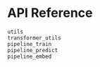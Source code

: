 # API Reference


```{toctree}
utils
transformer_utils
pipeline_train
pipeline_predict
pipeline_embed
```


